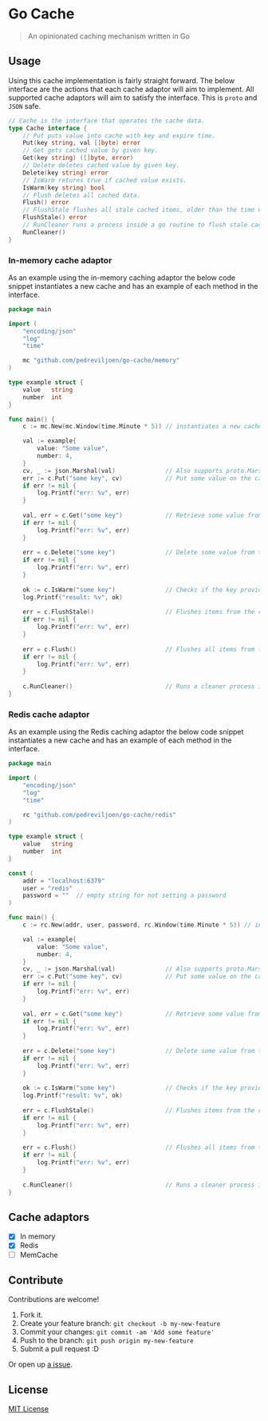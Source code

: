 # Go Cache

> An opinionated caching mechanism written in Go

## Usage

Using this cache implementation is fairly straight forward. The below interface are the actions that each cache adaptor will aim to implement. All supported cache adaptors will aim to satisfy the interface. This is `proto` and `JSON` safe.

```go
// Cache is the interface that operates the cache data.
type Cache interface {
	// Put puts value into cache with key and expire time.
	Put(key string, val []byte) error
	// Get gets cached value by given key.
	Get(key string) ([]byte, error)
	// Delete deletes cached value by given key.
	Delete(key string) error
	// IsWarm returns true if cached value exists.
	IsWarm(key string) bool
	// Flush deletes all cached data.
	Flush() error
	// FlushStale flushes all stale cached items, older than the time window
	FlushStale() error 
	// RunCleaner runs a process inside a go routine to flush stale cache items outside of the time window
	RunCleaner()
}
```

### In-memory cache adaptor

As an example using the in-memory caching adaptor the below code snippet instantiates a new cache and has an example of each method in the interface.

```go
package main

import (
	"encoding/json"
	"log"
	"time"

	mc "github.com/pedreviljoen/go-cache/memory"
)

type example struct {
	value   string
	number  int
}

func main() {
	c := mc.New(mc.Window(time.Minute * 5)) // instantiates a new cache with a default flush window of 5 minutes

	val := example{
		value: "Some value",
		number: 4,
    }
	cv, _ := json.Marshal(val)              // Also supports proto.Marshall for proto messages
	err := c.Put("some key", cv)            // Put some value on the cache
	if err != nil {
		log.Printf("err: %v", err)
	}
	
	val, err = c.Get("some key")            // Retrieve some value from the cache with the given key
	if err != nil {
		log.Printf("err: %v", err)
    }
	
	err = c.Delete("some key")              // Delete some value from the cache with the given key
	if err != nil {
		log.Printf("err: %v", err)
	}
	
	ok := c.IsWarm("some key")              // Checks if the key provide has a value saved in the cache
	log.Printf("result: %v", ok)
	
	err = c.FlushStale()                    // Flushes items from the cache older than the time window
	if err != nil {
		log.Printf("err: %v", err)
	}
	
	err = c.Flush()                         // Flushes all items from the cache
	if err != nil {
		log.Printf("err: %v", err)
	}
	
	c.RunCleaner()                          // Runs a cleaner process in a isolated go-routine which clears stale cache items
}
```

### Redis cache adaptor

As an example using the Redis caching adaptor the below code snippet instantiates a new cache and has an example of each method in the interface.

```go
package main

import (
	"encoding/json"
	"log"
	"time"

	rc "github.com/pedreviljoen/go-cache/redis"
)

type example struct {
	value   string
	number  int
}

const (
	addr = "localhost:6379"
	user = "redis"
	password = ""  // empty string for not setting a password
)

func main() {
	c := rc.New(addr, user, password, rc.Window(time.Minute * 5)) // instantiates a new cache with a default flush window of 5 minutes

	val := example{
		value: "Some value",
		number: 4,
    }
	cv, _ := json.Marshal(val)              // Also supports proto.Marshall for proto messages
	err := c.Put("some key", cv)            // Put some value on the cache
	if err != nil {
		log.Printf("err: %v", err)
	}
	
	val, err = c.Get("some key")            // Retrieve some value from the cache with the given key
	if err != nil {
		log.Printf("err: %v", err)
    }
	
	err = c.Delete("some key")              // Delete some value from the cache with the given key
	if err != nil {
		log.Printf("err: %v", err)
	}
	
	ok := c.IsWarm("some key")              // Checks if the key provide has a value saved in the cache
	log.Printf("result: %v", ok)
	
	err = c.FlushStale()                    // Flushes items from the cache older than the time window
	if err != nil {
		log.Printf("err: %v", err)
	}
	
	err = c.Flush()                         // Flushes all items from the cache
	if err != nil {
		log.Printf("err: %v", err)
	}
	
	c.RunCleaner()                          // Runs a cleaner process in a isolated go-routine which clears stale cache items
}
```

## Cache adaptors

- [x] In memory
- [x] Redis
- [ ] MemCache

## Contribute

Contributions are welcome!

1. Fork it.
2. Create your feature branch: `git checkout -b my-new-feature`
3. Commit your changes: `git commit -am 'Add some feature'`
4. Push to the branch: `git push origin my-new-feature`
5. Submit a pull request :D

Or open up [a issue](https://github.com/pedreviljoen/go-cache/issues).

## License

[MIT License](https://github.com/pedreviljoen/go-cache/blob/main/LICENSE)
